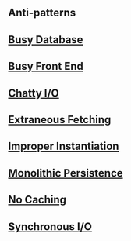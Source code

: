 ## Anti-patterns

## [Busy Database](./busy-database/index.md)
## [Busy Front End](./busy-front-end/index.md)
## [Chatty I/O](./chatty-io/index.md)
## [Extraneous Fetching](./extraneous-fetching/index.md)
## [Improper Instantiation](./improper-instantiation/index.md)
## [Monolithic Persistence](./monolithic-persistence/index.md)
## [No Caching](./no-caching/index.md)
## [Synchronous I/O](./synchronous-io/index.md)